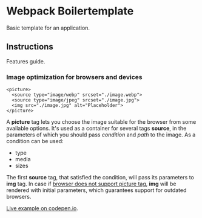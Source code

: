 # Webpack Boilertemplate

Basic template for an application.

## Instructions

Features guide.

### Image optimization for browsers and devices

```
<picture>
  <source type="image/webp" srcset="./image.webp">
  <source type="image/jpeg" srcset="./image.jpg">
  <img src="./image.jpg" alt="Placeholder">
</picture>
```

A **picture** tag lets you choose the image suitable for the browser from some available options. It's used as a container for several tags **source**, in the parameters of which you should pass *condition* and *path* to the image. As a condition can be used:

* type
* media
* sizes

The first **source** tag, that satisfied the condition, will pass its parameters to **img** tag. In case if [browser does not support picture tag](https://caniuse.com/#search=picture), **img** will be rendered with initial parameters, which guarantees support for outdated browsers.

[Live example on codepen.io](https://codepen.io/mikhailnetkachev-halolab/pen/NWPqgWL).
